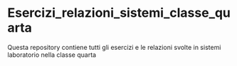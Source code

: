 # Esercizi_relazioni_sistemi_classe_quarta
Questa repository contiene tutti gli esercizi e le relazioni svolte in sistemi laboratorio nella classe quarta
